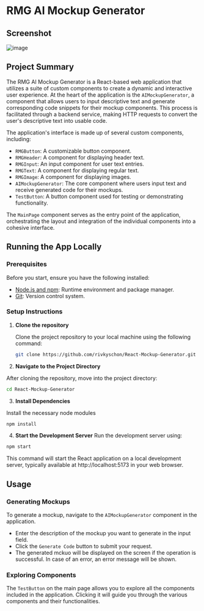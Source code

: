 # RMG AI Mockup Generator

## Screenshot

![image](https://github.com/rivkyschon/React-Mockup-Generator/assets/113901370/1f2b29b2-5050-497e-ba60-7e413476bd25)

## Project Summary

The RMG AI Mockup Generator is a React-based web application that utilizes a suite of custom components to create a dynamic and interactive user experience. At the heart of the application is the `AIMockupGenerator`, a component that allows users to input descriptive text and generate corresponding code snippets for their mockup components. This process is facilitated through a backend service, making HTTP requests to convert the user's descriptive text into usable code.

The application's interface is made up of several custom components, including:

- `RMGButton`: A customizable button component.
- `RMGHeader`: A component for displaying header text.
- `RMGInput`: An input component for user text entries.
- `RMGText`: A component for displaying regular text.
- `RMGImage`: A component for displaying images.
- `AIMockupGenerator`: The core component where users input text and receive generated code for their mockups.
- `TestButton`: A button component used for testing or demonstrating functionality.

The `MainPage` component serves as the entry point of the application, orchestrating the layout and integration of the individual components into a cohesive interface.

## Running the App Locally

### Prerequisites

Before you start, ensure you have the following installed:
- [Node.js and npm](https://nodejs.org/en/): Runtime environment and package manager.
- [Git](https://git-scm.com/): Version control system.

### Setup Instructions

1. **Clone the repository**

   Clone the project repository to your local machine using the following command:

   ```sh
   git clone https://github.com/rivkyschon/React-Mockup-Generator.git
   ```

2. **Navigate to the Project Directory**

After cloning the repository, move into the project directory:

```sh
cd React-Mockup-Generator
```
3. **Install Dependencies**

Install the necessary node modules
```sh
npm install
```

4. **Start the Development Server**
Run the development server using:
   
```sh
npm start
```
This command will start the React application on a local development server, typically available at http://localhost:5173 in your web browser.

## Usage

### Generating Mockups

To generate a mockup, navigate to the `AIMockupGenerator` component in the application.

- Enter the description of the mockup you want to generate in the input field.
- Click the `Generate Code` button to submit your request.
- The generated mckuo  will be displayed on the screen if the operation is successful. In case of an error, an error message will be shown.

### Exploring Components

The `TestButton` on the main page allows you to explore all the components included in the application. Clicking it will guide you through the various components and their functionalities.

